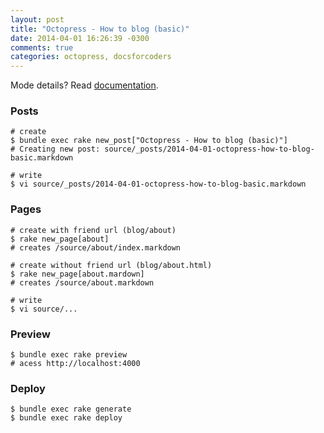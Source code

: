 ```yaml
---
layout: post
title: "Octopress - How to blog (basic)"
date: 2014-04-01 16:26:39 -0300
comments: true
categories: octopress, docsforcoders
---
```


[documentation]: http://octopress.org/

Mode details? Read [documentation].

### Posts

    # create
    $ bundle exec rake new_post["Octopress - How to blog (basic)"]
    # Creating new post: source/_posts/2014-04-01-octopress-how-to-blog-basic.markdown

    # write
    $ vi source/_posts/2014-04-01-octopress-how-to-blog-basic.markdown

### Pages

    # create with friend url (blog/about)
    $ rake new_page[about]
    # creates /source/about/index.markdown

    # create without friend url (blog/about.html)
    $ rake new_page[about.mardown]
    # creates /source/about.markdown

    # write
    $ vi source/...

### Preview

    $ bundle exec rake preview
    # acess http://localhost:4000

### Deploy

    $ bundle exec rake generate
    $ bundle exec rake deploy
